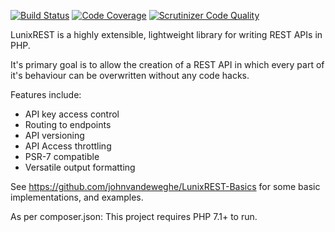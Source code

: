 [![Build Status](https://travis-ci.org/johnvandeweghe/LunixREST.svg?branch=master)](https://travis-ci.org/johnvandeweghe/LunixREST) [![Code Coverage](https://scrutinizer-ci.com/g/johnvandeweghe/LunixREST/badges/coverage.png?b=master)](https://scrutinizer-ci.com/g/johnvandeweghe/LunixREST/?branch=master) [![Scrutinizer Code Quality](https://scrutinizer-ci.com/g/johnvandeweghe/LunixREST/badges/quality-score.png?b=master)](https://scrutinizer-ci.com/g/johnvandeweghe/LunixREST/?branch=master)


LunixREST is a highly extensible, lightweight library for writing REST APIs in PHP.

It's primary goal is to allow the creation of a REST API in which every part of it's behaviour can be overwritten without any code hacks.

Features include:
- API key access control
- Routing to endpoints
- API versioning
- API Access throttling
- PSR-7 compatible
- Versatile output formatting

See https://github.com/johnvandeweghe/LunixREST-Basics for some basic implementations, and examples.

As per composer.json: This project requires PHP 7.1+ to run. 
